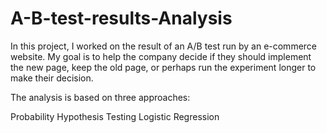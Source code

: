 # A-B-test-results-Analysis
In this project, I worked on the result of an A/B test run by an e-commerce website.
My goal is to help the company decide if they should implement the new page, keep the old page, or perhaps run the experiment longer to make their decision.

The analysis is based on three approaches:

Probability
Hypothesis Testing
Logistic Regression
